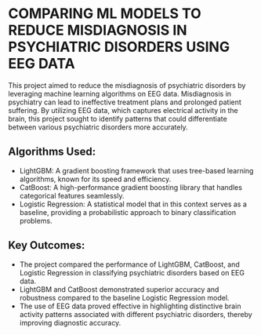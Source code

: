 # COMPARING ML MODELS TO REDUCE MISDIAGNOSIS IN PSYCHIATRIC DISORDERS USING EEG DATA

This project aimed to reduce the misdiagnosis of psychiatric disorders by leveraging machine learning algorithms on EEG data. Misdiagnosis in psychiatry can lead to ineffective treatment plans and prolonged patient suffering. By utilizing EEG data, which captures electrical activity in the brain, this project sought to identify patterns that could differentiate between various psychiatric disorders more accurately.

## Algorithms Used:
- LightGBM: A gradient boosting framework that uses tree-based learning algorithms, known for its speed and efficiency.
- CatBoost: A high-performance gradient boosting library that handles categorical features seamlessly.
- Logistic Regression: A statistical model that in this context serves as a baseline, providing a probabilistic approach to binary classification problems.

## Key Outcomes:
- The project compared the performance of LightGBM, CatBoost, and Logistic Regression in classifying psychiatric disorders based on EEG data.
- LightGBM and CatBoost demonstrated superior accuracy and robustness compared to the baseline Logistic Regression model.
- The use of EEG data proved effective in highlighting distinctive brain activity patterns associated with different psychiatric disorders, thereby improving diagnostic accuracy.

